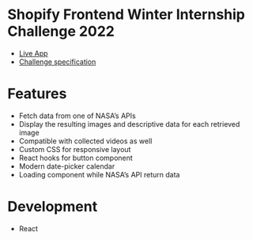 # Shopify Frontend Winter Internship Challenge 2022
- [Live App](https://krish4uu.github.io/Nasa-Api-ReactApp/)
- [Challenge specification](https://docs.google.com/document/d/1QlC6htA5SXEl3YruAOkJWj2-0W3w-n0UOzGuJ1EcktQ/edit#heading=h.6kafoyko4s5j)

# Features
- Fetch data from one of NASA’s APIs
- Display the resulting images and descriptive data for each retrieved image
- Compatible with collected videos as well
- Custom CSS for responsive layout
- React hooks for button component
- Modern date-picker calendar
- Loading component while NASA’s API return data

# Development 
- React

